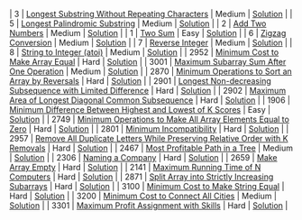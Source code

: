 
| 3 | [Longest Substring Without Repeating Characters](https://leetcode.com/problems/longest-substring-without-repeating-characters/) | Medium | [Solution](medium/3-longest-substring-without-repeating-characters.py) |
| 5 | [Longest Palindromic Substring](https://leetcode.com/problems/longest-palindromic-substring/) | Medium | [Solution](medium/5-longest-palindromic-substring.py) |
| 2 | [Add Two Numbers](https://leetcode.com/problems/add-two-numbers/) | Medium | [Solution](medium/2-add-two-numbers.py) |
| 1 | [Two Sum](https://leetcode.com/problems/two-sum/) | Easy | [Solution](easy/1-two-sum.py) |
| 6 | [Zigzag Conversion](https://leetcode.com/problems/zigzag-conversion/) | Medium | [Solution](medium\6-zigzag-conversion.py) |
| 7 | [Reverse Integer](https://leetcode.com/problems/reverse-integer/) | Medium | [Solution](medium\7-reverse-integer.py) |
| 8 | [String to Integer (atoi)](https://leetcode.com/problems/string-to-integer-atoi/) | Medium | [Solution](medium\8-string-to-integer-atoi.py) |
| 2952 | [Minimum Cost to Make Array Equal](https://leetcode.com/problems/kth-smallest-number-in-multiplication-table/) | Hard | [Solution](hard/2952-minimum-cost-to-make-array-equal.py) |
| 3001 | [Maximum Subarray Sum After One Operation](https://leetcode.com/problem-placeholder/) | Medium | [Solution](medium/3001-maximum-subarray-sum-after-one-operation.py) |
| 2870 | [Minimum Operations to Sort an Array by Reversals](https://leetcode.com/problems/minimum-operations-to-sort-an-array-by-reversals/) | Hard | [Solution](hard/2870-minimum-operations-to-sort-an-array-by-reversals.py) |
| 2901 | [Longest Non-decreasing Subsequence with Limited Difference](https://leetcode.com/problems/longest-increasing-subsequence/) | Hard | [Solution](hard/2901-longest-non-decreasing-subsequence-with-limited-difference.py) |
| 2902 | [Maximum Area of Longest Diagonal Common Subsequence](https://leetcode.com/problems/longest-common-subsequence/) | Hard | [Solution](hard/2902-maximum-area-of-longest-diagonal-common-subsequence.py) |
| 1906 | [Minimum Difference Between Highest and Lowest of K Scores](https://leetcode.com/problems/minimum-difference-between-highest-and-lowest-of-k-scores/) | Easy | [Solution](easy/1906-minimum-difference-between-highest-and-lowest-of-k-scores.py) |
| 2749 | [Minimum Operations to Make All Array Elements Equal to Zero](https://leetcode.com/problems/minimum-operations-to-make-all-array-elements-equal-to-zero/) | Hard | [Solution](hard/2749-minimum-operations-to-make-all-array-elements-equal-to-zero.py) |
| 2801 | [Minimum Incompatibility](https://leetcode.com/problems/minimum-incompatibility/) | Hard | [Solution](hard/2801-minimum-incompatibility.py) |
| 2957 | [Remove All Duplicate Letters While Preserving Relative Order with K Removals](https://leetcode.com/problems/remove-duplicate-letters/) | Hard | [Solution](hard/2957-remove-all-duplicate-letters-while-preserving-relative-order-with-k-removals.py) |
| 2467 | [Most Profitable Path in a Tree](https://leetcode.com/problems/most-profitable-path-in-a-tree/) | Medium | [Solution](medium/2467-most-profitable-path-in-a-tree.py) |
| 2306 | [Naming a Company](https://leetcode.com/problems/naming-a-company/) | Hard | [Solution](hard/2306-naming-a-company.py) |
| 2659 | [Make Array Empty](https://leetcode.com/) | Hard | [Solution](hard/2659-make-array-empty.py) |
| 2141 | [Maximum Running Time of N Computers](https://leetcode.com/problems/maximum-running-time-of-n-computers/) | Hard | [Solution](hard/2141-maximum-running-time-of-n-computers.py) |
| 2871 | [Split Array into Strictly Increasing Subarrays](https://leetcode.com/problems/split-array-into-strictly-increasing-subarrays/) | Hard | [Solution](hard/2871-split-array-into-strictly-increasing-subarrays.py) |
| 3100 | [Minimum Cost to Make String Equal](https://leetcode.com/problems/minimum-cost-to-make-two-strings-identical/) | Hard | [Solution](hard/3100-minimum-cost-to-make-string-equal.py) |
| 3200 | [Minimum Cost to Connect All Cities](https://example.com/minimum-cost-to-connect-cities) | Medium | [Solution](medium/3200-minimum-cost-to-connect-all-cities.py) |
| 3301 | [Maximum Profit Assignment with Skills](https://leetcode.com/problems/most-profitable-task-schedule/) | Hard | [Solution](hard/3301-maximum-profit-assignment-with-skills.py) |
